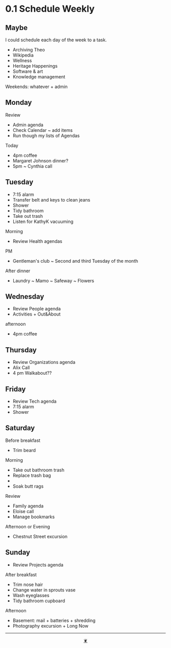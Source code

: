 # 0.1 Schedule Weekly

## Maybe 

I could schedule each day of the week to a task.

* Archiving Theo
* Wikipedia
* Wellness
* Heritage Happenings
* Software & art
* Knowledge management

Weekends: whatever + admin

## Monday

Review

* Admin agenda
* Check Calendar ~ add items
* Run though my lists of Agendas

Today

* 4pm coffee
* Margaret Johnson dinner?
* 5pm ~ Cynthia call

## Tuesday

* 7:15 alarm
* Transfer belt and keys to clean jeans
* Shower
* Tidy bathroom
* Take out trash
* Listen for KathyK vacuuming

Morning

* Review Health agendas

PM

* Gentleman's club ~ Second and third Tuesday of the month

After dinner

* Laundry ~ Mamo ~ Safeway ~ Flowers

## Wednesday

* Review People agenda
* Activities + Out&About

afternoon

* 4pm coffee

## Thursday

* Review Organizations agenda
* Alix Call
* 4 pm Walkabout??

## Friday

* Review Tech agenda
* 7:15 alarm
* Shower

## Saturday

Before breakfast

* Trim beard

Morning

* Take out bathroom trash
* Replace trash bag
*   
* Soak butt rags

Review

* Family agenda
* Eloise call
* Manage bookmarks

Afternoon or Evening

* Chestnut Street excursion

## Sunday

* Review Projects agenda

After breakfast

* Trim nose hair
* Change water in sprouts vase
* Wash eyeglasses
* Tidy bathroom cupboard

Afternoon

* Basement: mail + batteries + shredding
* Photography excursion + Long Now

***

<center title="Hello! Click me to go up to the top"><a class="aDingbat" href="javascript:window.scrollTo(0,0);">❦</a></center>